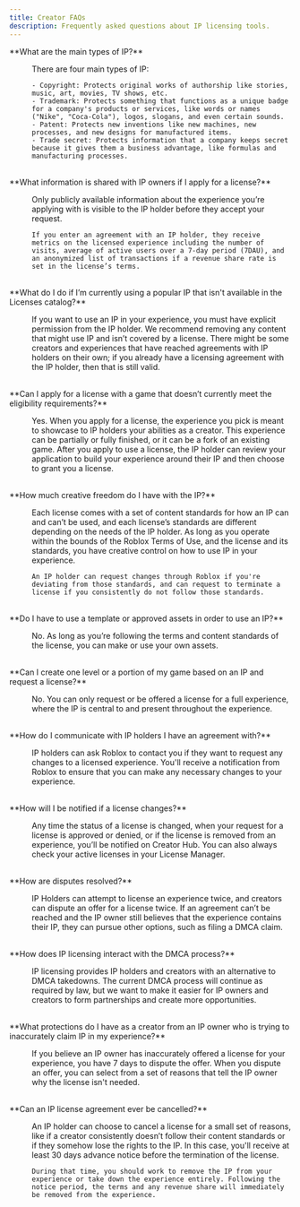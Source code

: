 ```yaml
---
title: Creator FAQs
description: Frequently asked questions about IP licensing tools.
---
```


<dl>
  <dt>**What are the main types of IP?**</dt>
  <dd><p />
    There are four main types of IP:

    - Copyright: Protects original works of authorship like stories, music, art, movies, TV shows, etc.
    - Trademark: Protects something that functions as a unique badge for a company's products or services, like words or names ("Nike", "Coca-Cola"), logos, slogans, and even certain sounds.
    - Patent: Protects new inventions like new machines, new processes, and new designs for manufactured items.
    - Trade secret: Protects information that a company keeps secret because it gives them a business advantage, like formulas and manufacturing processes.
  <p /></dd><br />

  <dt>**What information is shared with IP owners if I apply for a license?**</dt>
  <dd><p />
    Only publicly available information about the experience you’re applying with is visible to the IP holder before they accept your request.

    If you enter an agreement with an IP holder, they receive metrics on the licensed experience including the number of visits, average of active users over a 7-day period (7DAU), and an anonymized list of transactions if a revenue share rate is set in the license’s terms.
  <p /></dd><br />

  <dt>**What do I do if I’m currently using a popular IP that isn't available in the Licenses catalog?**</dt>
  <dd><p />
    If you want to use an IP in your experience, you must have explicit permission from the IP holder. We recommend removing any content that might use IP and isn’t covered by a license. There might be some creators and experiences that have reached agreements with IP holders on their own; if you already have a licensing agreement with the IP holder, then that is still valid.
  <p /></dd><br />

  <dt>**Can I apply for a license with a game that doesn’t currently meet the eligibility requirements?**</dt>
  <dd><p />
    Yes. When you apply for a license, the experience you pick is meant to showcase to IP holders your abilities as a creator. This experience can be partially or fully finished, or it can be a fork of an existing game. After you apply to use a license, the IP holder can review your application to build your experience around their IP and then choose to grant you a license.
  <p /></dd><br />

  <dt>**How much creative freedom do I have with the IP?**</dt>
  <dd><p />
    Each license comes with a set of content standards for how an IP can and can’t be used, and each license’s standards are different depending on the needs of the IP holder. As long as you operate within the bounds of the Roblox Terms of Use, and the license and its standards, you have creative control on how to use IP in your experience.
    
    An IP holder can request changes through Roblox if you're deviating from those standards, and can request to terminate a license if you consistently do not follow those standards.
  <p /></dd><br />

  <dt>**Do I have to use a template or approved assets in order to use an IP?**</dt>
  <dd><p />
    No. As long as you’re following the terms and content standards of the license, you can make or use your own assets.
  <p /></dd><br />

  <dt>**Can I create one level or a portion of my game based on an IP and request a license?**</dt>
  <dd><p />
    No. You can only request or be offered a license for a full experience, where the IP is central to and present throughout the experience.
  <p /></dd><br />

  <dt>**How do I communicate with IP holders I have an agreement with?**</dt>
  <dd><p />
    IP holders can ask Roblox to contact you if they want to request any changes to a licensed experience. You'll receive a notification from Roblox to ensure that you can make any necessary changes to your experience. 
  <p /></dd><br />

  <dt>**How will I be notified if a license changes?**</dt>
  <dd><p />
    Any time the status of a license is changed, when your request for a license is approved or denied, or if the license is removed from an experience, you’ll be notified on Creator Hub. You can also always check your active licenses in your License Manager.
  <p /></dd><br />

  <dt>**How are disputes resolved?**</dt>
  <dd><p />
    IP Holders can attempt to license an experience twice, and creators can dispute an offer for a license twice. If an agreement can’t be reached and the IP owner still believes that the experience contains their IP, they can pursue other options, such as filing a DMCA claim.
  <p /></dd><br />

  <dt>**How does IP licensing interact with the DMCA process?**</dt>
  <dd><p />
    IP licensing provides IP holders and creators with an alternative to DMCA takedowns. The current DMCA process will continue as required by law, but we want to make it easier for IP owners and creators to form partnerships and create more opportunities.
  <p /></dd><br />

  <dt>**What protections do I have as a creator from an IP owner who is trying to inaccurately claim IP in my experience?**</dt>
  <dd><p />
    If you believe an IP owner has inaccurately offered a license for your experience, you have 7 days to dispute the offer. When you dispute an offer, you can select from a set of reasons that tell the IP owner why the license isn't needed.
  <p /></dd><br />

  <dt>**Can an IP license agreement ever be cancelled?**</dt>
  <dd><p />
    An IP holder can choose to cancel a license for a small set of reasons, like if a creator consistently doesn’t follow their content standards or if they somehow lose the rights to the IP. In this case, you'll receive at least 30 days advance notice before the termination of the license.

    During that time, you should work to remove the IP from your experience or take down the experience entirely. Following the notice period, the terms and any revenue share will immediately be removed from the experience.
  <p /></dd><br />
</dl>
